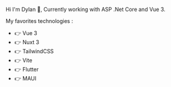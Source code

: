 Hi I'm Dylan 👋,
Currently working with ASP .Net Core and Vue 3.

My favorites technologies :

- 👉 Vue 3
- 👉 Nuxt 3
- 👉 TailwindCSS
- 👉 Vite
- 👉 Flutter
- 👉 MAUI
